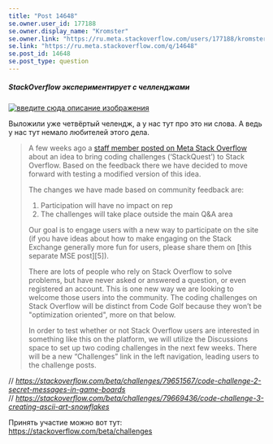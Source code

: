 ```yaml
---
title: "Post 14648"
se.owner.user_id: 177188
se.owner.display_name: "Kromster"
se.owner.link: "https://ru.meta.stackoverflow.com/users/177188/kromster"
se.link: "https://ru.meta.stackoverflow.com/q/14648"
se.post_id: 14648
se.post_type: question
---
```

<h5>StackOverflow экспериментирует с челленджами</h5>
<p><a href="https://i.sstatic.net/edhFlRvI.png" rel="nofollow noreferrer"><img src="https://i.sstatic.net/edhFlRvI.png" alt="введите сюда описание изображения" /></a></p>
<p>Выложили уже четвёртый челендж, а у нас тут про это ни слова. А ведь у нас тут немало любителей этого дела.</p>
<blockquote>
<p>A few weeks ago a <a href="https://meta.stackoverflow.com/q/433667/21182738">staff member posted on Meta Stack Overflow</a> about an idea to bring coding challenges (‘StackQuest’) to Stack Overflow. Based on the feedback there we have decided to move forward with testing a modified version of this idea.</p>
<p>The changes we have made based on community feedback are:</p>
<ol>
<li>Participation will have no impact on rep</li>
<li>The challenges will take place outside the main Q&amp;A area</li>
</ol>
<p>Our goal is to engage users with a new way to participate on the site (if you have ideas about how to make engaging on the Stack Exchange generally more fun for users, please share them on [this separate MSE post][5]).</p>
<p>There are lots of people who rely on Stack Overflow to solve problems, but have never asked or answered a question, or even registered an account. This is one new way we are looking to welcome those users into the community. The coding challenges on Stack Overflow will be distinct from Code Golf because they won’t be &quot;optimization oriented&quot;, more on that below.</p>
<p>In order to test whether or not Stack Overflow users are interested in something like this on the platform, we will utilize the Discussions space to set up two coding challenges in the next few weeks. There will be a new “Challenges” link in the left navigation, leading users to the challenge posts.</p>
</blockquote>
<p>// <em><a href="https://stackoverflow.com/beta/challenges/79651567/code-challenge-2-secret-messages-in-game-boards">https://stackoverflow.com/beta/challenges/79651567/code-challenge-2-secret-messages-in-game-boards</a></em><br />
// <em><a href="https://stackoverflow.com/beta/challenges/79669436/code-challenge-3-creating-ascii-art-snowflakes">https://stackoverflow.com/beta/challenges/79669436/code-challenge-3-creating-ascii-art-snowflakes</a></em></p>
<p>Принять участие можно вот тут: <a href="https://stackoverflow.com/beta/challenges">https://stackoverflow.com/beta/challenges</a></p>
